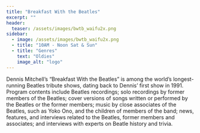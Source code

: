 ```yaml
---
title: "Breakfast With the Beatles"
excerpt: ""
header:
  teaser: /assets/images/bwtb_waifu2x.png
sidebar:
  - image: /assets/images/bwtb_waifu2x.png
  - title: "10AM - Noon Sat & Sun"
  - title: "Genres"
    text: "Oldies"
    image_alt: "logo"
---
```


Dennis Mitchell’s “Breakfast With the Beatles” is among the world’s longest-running Beatles tribute shows, dating back to Dennis’ first show in 1991. Program contents include Beatles recordings; solo recordings by former members of the Beatles; cover versions of songs written or performed by the Beatles or the former members; music by close associates of the Beatles, such as Yoko Ono, and the children of members of the band; news, features, and interviews related to the Beatles, former members and associates; and interviews with experts on Beatle history and trivia.
